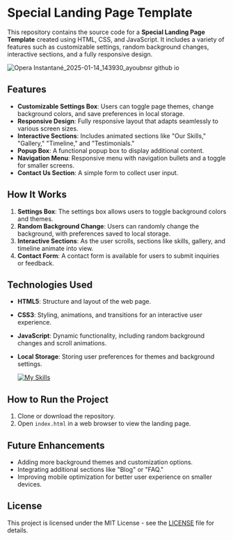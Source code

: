 # Special Landing Page Template

This repository contains the source code for a **Special Landing Page Template** created using HTML, CSS, and JavaScript. It includes a variety of features such as customizable settings, random background changes, interactive sections, and a fully responsive design.

![Opera Instantané_2025-01-14_143930_ayoubnsr github io](https://github.com/user-attachments/assets/0de2340f-387e-436c-b874-bb202f11391c)

## Features
- **Customizable Settings Box**: Users can toggle page themes, change background colors, and save preferences in local storage.
- **Responsive Design**: Fully responsive layout that adapts seamlessly to various screen sizes.
- **Interactive Sections**: Includes animated sections like "Our Skills," "Gallery," "Timeline," and "Testimonials."
- **Popup Box**: A functional popup box to display additional content.
- **Navigation Menu**: Responsive menu with navigation bullets and a toggle for smaller screens.
- **Contact Us Section**: A simple form to collect user input.

## How It Works
1. **Settings Box**: The settings box allows users to toggle background colors and themes.
2. **Random Background Change**: Users can randomly change the background, with preferences saved to local storage.
3. **Interactive Sections**: As the user scrolls, sections like skills, gallery, and timeline animate into view.
4. **Contact Form**: A contact form is available for users to submit inquiries or feedback.

## Technologies Used
- **HTML5**: Structure and layout of the web page.
- **CSS3**: Styling, animations, and transitions for an interactive user experience.
- **JavaScript**: Dynamic functionality, including random background changes and scroll animations.
- **Local Storage**: Storing user preferences for themes and background settings.

  [![My Skills](https://skillicons.dev/icons?i=html,css,js)](https://skillicons.dev)

## How to Run the Project
1. Clone or download the repository.
2. Open `index.html` in a web browser to view the landing page.

## Future Enhancements
- Adding more background themes and customization options.
- Integrating additional sections like "Blog" or "FAQ."
- Improving mobile optimization for better user experience on smaller devices.

## License
This project is licensed under the MIT License - see the [LICENSE](LICENSE) file for details.
